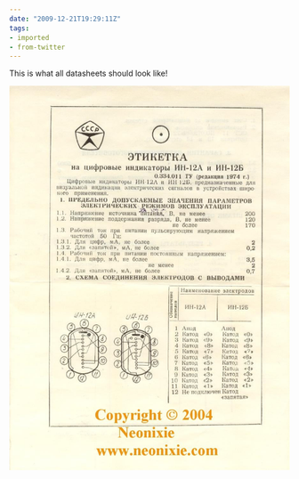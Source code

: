 ```yaml
---
date: "2009-12-21T19:29:11Z"
tags:
- imported
- from-twitter
---
```

This is what all datasheets should look like!

![A very old cyrillic data sheet for an IN-12 Nixie tube, looking like an architectural drawing.](datasheet-1.jpg)
